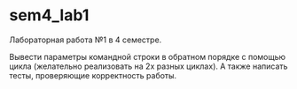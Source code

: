# sem4_lab1
Лабораторная работа №1 в 4 семестре.

Вывести параметры командной строки в обратном порядке с помощью цикла (желательно реализовать на 2х разных циклах). А также написать тесты, проверяющие корректность работы. 